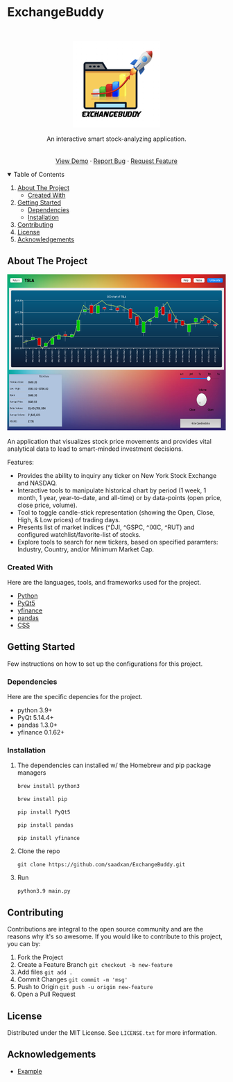 # ExchangeBuddy



<!-- PROJECT LOGO -->
<br />
<p align="center">
  <a href="https://github.com/saadxan/ExchangeBuddy/">
    <img src="logo.png" alt="Logo" width="200" height="200">
  </a>
  <p align="center">
    An interactive smart stock-analyzing application.
    <br />
    <a href="https://github.com/saadxan/ExchangeBuddy/README.md">
    <br />
    <br />
    <a href="/demo.md">View Demo</a>
    ·
    <a href="https://github.com/saadxan/ExchangeBuddy/issues">Report Bug</a>
    ·
    <a href="https://github.com/saadxan/ExchangeBuddy/issues">Request Feature</a>
  </p>
</p>



<!-- TABLE OF CONTENTS -->
<details open="open">
  <summary>Table of Contents</summary>
  <ol>
    <li>
      <a href="#about-the-project">About The Project</a>
      <ul>
        <li><a href="#created-with">Created With</a></li>
      </ul>
    </li>
    <li>
      <a href="#getting-started">Getting Started</a>
      <ul>
        <li><a href="#dependencies">Dependencies</a></li>
        <li><a href="#installation">Installation</a></li>
      </ul>
    </li>
    <li><a href="#contributing">Contributing</a></li>
    <li><a href="#license">License</a></li>
    <li><a href="#acknowledgements">Acknowledgements</a></li>
  </ol>
</details>



<!-- ABOUT THE PROJECT -->
## About The Project

<img src="sample-demo.png" alt="sample-demo" width="640" height="360">

An application that visualizes stock price movements and provides vital analytical data to lead to smart-minded investment decisions.

Features:
* Provides the ability to inquiry any ticker on New York Stock Exchange and NASDAQ.
* Interactive tools to manipulate historical chart by period (1 week, 1 month, 1 year, year-to-date, and all-time) or by data-points (open price, close price, volume).
* Tool to toggle candle-stick representation (showing the Open, Close, High, & Low prices) of trading days.
* Presents list of market indices (^DJI, ^GSPC, ^IXIC, ^RUT) and configured watchlist/favorite-list of stocks. 
* Explore tools to search for new tickers, based on specified paramters: Industry, Country, and/or Minimum Market Cap.



### Created With

Here are the languages, tools, and frameworks used for the project.
* [Python](https://www.python.org/)
* [PyQt5](https://pypi.org/project/PyQt5/)
* [yfinance](https://finance.yahoo.com/)
* [pandas](https://pandas.pydata.org/)
* [CSS](https://www.w3.org/CSS/)



<!-- GETTING STARTED -->
## Getting Started

Few instructions on how to set up the configurations for this project.

### Dependencies

Here are the specific depencies for the project.

- python 3.9+
- PyQt 5.14.4+
- pandas 1.3.0+
- yfinance 0.1.62+

### Installation

1. The dependencies can installed w/ the Homebrew and pip package managers
   ```
   brew install python3
   ```
   ```
   brew install pip
   ```
   ```
   pip install PyQt5
   ```
   ```
   pip install pandas
   ```
   ```
   pip install yfinance
   ```
2. Clone the repo
   ```
   git clone https://github.com/saadxan/ExchangeBuddy.git
   ```
3. Run
   ```
   python3.9 main.py
   ```



<!-- CONTRIBUTING -->
## Contributing

Contributions are integral to the open source community and are the reasons why it's so awesome. If you would like to contribute to this project, you can by: 

1. Fork the Project
2. Create a Feature Branch `git checkout -b new-feature`
3. Add files `git add .`
4. Commit Changes `git commit -m 'msg'`
5. Push to Origin `git push -u origin new-feature`
6. Open a Pull Request



<!-- LICENSE -->
## License

Distributed under the MIT License. See `LICENSE.txt` for more information.



<!-- ACKNOWLEDGEMENTS -->
## Acknowledgements

* [Example](https://www.example.com)
